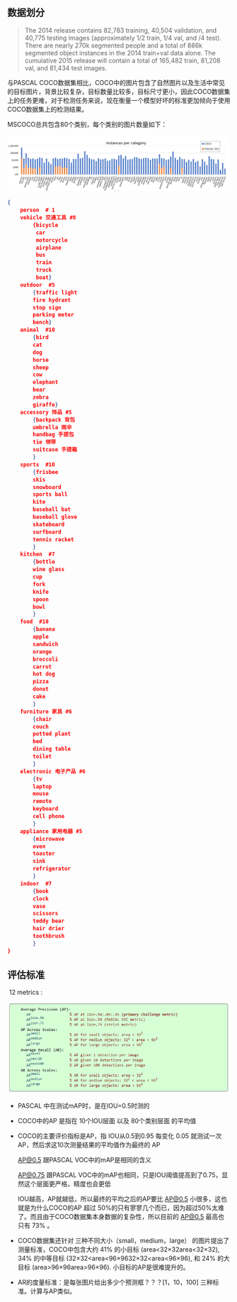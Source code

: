 ## 数据划分

> The 2014 release contains 82,783 training, 40,504 validation, and 40,775 testing images (approximately 1/2 train, 1/4 val, and /4 test). There are nearly 270k segmented people and a total of 886k segmented object instances in the 2014 train+val data alone. The cumulative 2015 release will contain a total of 165,482 train, 81,208 val, and 81,434 test images. 

与PASCAL COCO数据集相比，COCO中的图片包含了自然图片以及生活中常见的目标图片，背景比较复杂，目标数量比较多，目标尺寸更小，因此COCO数据集上的任务更难，对于检测任务来说，现在衡量一个模型好坏的标准更加倾向于使用COCO数据集上的检测结果。 

MSCOCO总共包含80个类别，每个类别的图片数量如下： 

![1527335304935](assets/1527335304935.png)

```json
{
    person  # 1
    vehicle 交通工具 #8
        {bicycle
         car
         motorcycle
         airplane
         bus
         train
         truck
         boat}
    outdoor  #5
        {traffic light
        fire hydrant
        stop sign
        parking meter
        bench}
    animal  #10
        {bird
        cat
        dog
        horse
        sheep
        cow
        elephant
        bear
        zebra
        giraffe}
    accessory 饰品 #5
        {backpack 背包
        umbrella 雨伞
        handbag 手提包
        tie 领带
        suitcase 手提箱
        }
    sports  #10
        {frisbee
        skis
        snowboard
        sports ball
        kite
        baseball bat
        baseball glove
        skateboard
        surfboard
        tennis racket
        }
    kitchen  #7
        {bottle
        wine glass
        cup
        fork
        knife
        spoon
        bowl
        }
    food  #10
        {banana
        apple
        sandwich
        orange
        broccoli
        carrot
        hot dog
        pizza
        donut
        cake
        }
    furniture 家具 #6
        {chair
        couch
        potted plant
        bed
        dining table
        toilet
        }
    electronic 电子产品 #6
        {tv
        laptop
        mouse
        remote
        keyboard
        cell phone
        }
    appliance 家用电器 #5
        {microwave
        oven
        toaster
        sink
        refrigerator
        }
    indoor  #7
        {book
        clock
        vase
        scissors
        teddy bear
        hair drier
        toothbrush
        }
}
```



## 评估标准

 12 metrics :

![1545619531279](assets/1545619531279.png)

+ PASCAL 中在测试mAP时，是在IOU=0.5时测的

+ COCO中的AP 是指在 10个IOU层面 以及 80个类别层面 的平均值

+ COCO的主要评价指标是AP，指 IOU从0.5到0.95 每变化 0.05 就测试一次 AP，然后求这10次测量结果的平均值作为最终的 AP

  AP@0.5 跟PASCAL VOC中的mAP是相同的含义

  AP@0.75 跟PASCAL VOC中的mAP也相同，只是IOU阈值提高到了0.75，显然这个层面更严格，精度也会更低

  IOU越高，AP就越低，所以最终的平均之后的AP要比 AP@0.5 小很多，这也就是为什么COCO的AP 超过 50%的只有寥寥几个而已，因为超过50%太难了。而且由于COCO数据集本身数据的复杂性，所以目前的 AP@0.5 最高也只有 73% 。

+ COCO数据集还针对 三种不同大小（small，medium，large） 的图片提出了测量标准，COCO中包含大约 41% 的小目标 (area<32×32area<32×32), 34% 的中等目标 (32×32<area<96×9632×32<area<96×96), 和 24% 的大目标 (area>96×96area>96×96). 小目标的AP是很难提升的。 

+ AR的度量标准：是每张图片给出多少个预测框？？？[1，10，100] 三种标准。计算与AP类似。